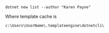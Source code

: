 

```
dotnet new list --author "Karen Payne"
```

Where template cache is

```
c:\Users\UserName\.templateengine\dotnetcli\
```